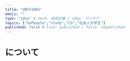 ```yaml
---
title: "UNIV1001"
emoji: ""
type: "idea" # tech: 技術記事 / idea: アイデア
topics: ["UoPeople","study","CS","社会人大学生"]
published: false # true: published / false: unpublished
---
```


# について


